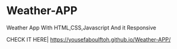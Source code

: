 # Weather-APP
Weather App With HTML,CSS,Javascript And it Responsive

CHECK IT HERE|
https://yousefaboulftoh.github.io/Weather-APP/
